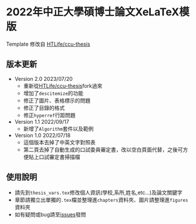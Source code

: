 # 2022年中正大學碩博士論文XeLaTeX模版

Template 修改自 [HTLife/ccu-thesis](https://github.com/HTLife/ccu-thesis)

## 版本更新
- Version 2.0 2023/07/20
    - 重新從[HTLife/ccu-thesis](https://github.com/HTLife/ccu-thesis)fork過來
    - 增加了`descitemize`的功能
    - 修正了圖片、表格標示的問題
    - 修正了目錄的格式
    - 修正`hyperref`行距問題
- Version 1.1 2022/09/17
    - 新增了`Algorithm`套件以及範例
- Version 1.0 2022/07/18
    - 這個版本去掉了中英文字對照表
    - 第二頁去掉了自動生成的口試委員審定書，改以空白頁面代替，之後可方便貼上口試審定書掃描檔
## 使用說明
- 請先到`thesis_vars.tex`修改個人資訊(學校,系所,姓名,etc...)及論文關鍵字
- 章節請獨立出單獨的`.tex`檔並整理進`chapters`資料夾、圖片請整理進`figures`資料夾
- 如有疑問或bug請至[issues](https://github.com/Meitaiyang/CCUThesis2022/issues)發問